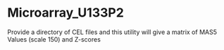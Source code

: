 # Microarray_U133P2
Provide a directory of CEL files and this utility will give a matrix of MAS5 Values (scale 150) and Z-scores
